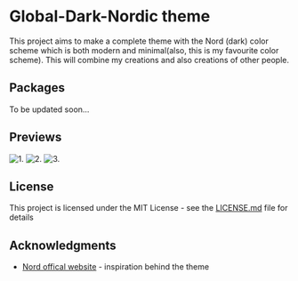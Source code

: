 # Global-Dark-Nordic theme

This project aims to make a complete theme with the Nord (dark) color scheme which is both modern and minimal(also, this is my favourite color scheme).
This will combine my creations and also creations of other people.

## Packages

To be updated soon...

## Previews
![1.](https://github.com/AnubisZ9/Global-Dark-Nordic-theme/blob/master/Dotfiles/previews/scrot1.png)
![2.](https://github.com/AnubisZ9/Global-Dark-Nordic-theme/blob/master/Dotfiles/previews/scrot2.png)
![3.](https://github.com/AnubisZ9/Global-Dark-Nordic-theme/blob/master/Dotfiles/previews/scrot4.png)

## License

This project is licensed under the MIT License - see the [LICENSE.md](LICENSE.md) file for details

## Acknowledgments

* [Nord offical website](https://www.nordtheme.com/) - inspiration behind the theme
